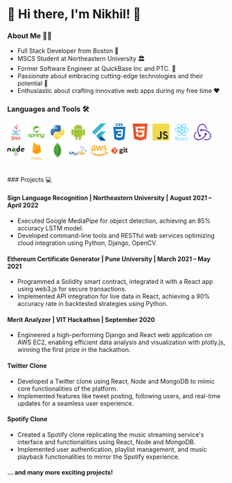 # 👋 Hi there, I'm Nikhil! 🚀

###  About Me 👩‍💻
- Full Stack Developer from Boston 🌆
- MSCS Student at Northeastern University 🏛️
- Former Software Engineer at QuickBase Inc and PTC. 🔭
- Passionate about embracing cutting-edge technologies and their potential 🌱
- Enthusiastic about crafting innovative web apps during my free time ❤️



### Languages and Tools  🛠️
 <div>
  <img src="https://github.com/devicons/devicon/blob/master/icons/java/java-original-wordmark.svg" title="Java" alt="Java" width="40" height="40"/>&nbsp;
  <img src="https://github.com/devicons/devicon/blob/master/icons/spring/spring-original-wordmark.svg" title="Spring" alt="Spring" width="40" height="40"/>&nbsp;
  <img src="https://github.com/devicons/devicon/blob/master/icons/python/python-original.svg" title="Python" alt="Python" width="40" height="40"/>&nbsp;
  <img src="https://github.com/devicons/devicon/blob/master/icons/android/android-original.svg" title="Android" alt="Android" width="40" height="40"/>&nbsp;
  <img src="https://github.com/devicons/devicon/blob/master/icons/flutter/flutter-original.svg" title="Flutter" alt="Flutter" width="40" height="40"/>&nbsp;
  <img src="https://github.com/devicons/devicon/blob/master/icons/css3/css3-plain-wordmark.svg"  title="CSS3" alt="CSS" width="40" height="40"/>&nbsp;
  <img src="https://github.com/devicons/devicon/blob/master/icons/html5/html5-original.svg" title="HTML5" alt="HTML" width="40" height="40"/>&nbsp;
  <img src="https://github.com/devicons/devicon/blob/master/icons/javascript/javascript-original.svg" title="JavaScript" alt="JavaScript" width="40" height="40"/>&nbsp;
  <img src="https://github.com/devicons/devicon/blob/master/icons/react/react-original-wordmark.svg" title="React" alt="React" width="40" height="40"/>&nbsp;
  <img src="https://github.com/devicons/devicon/blob/master/icons/redux/redux-original.svg" title="Redux" alt="Redux " width="40" height="40"/>&nbsp;
  <img src="https://github.com/devicons/devicon/blob/master/icons/nodejs/nodejs-original-wordmark.svg" title="NodeJS" alt="NodeJS" width="40" height="40"/>&nbsp;
  <img src="https://github.com/devicons/devicon/blob/master/icons/firebase/firebase-plain-wordmark.svg" title="Firebase" alt="Firebase" width="40" height="40"/>&nbsp;
  <img src="https://github.com/devicons/devicon/blob/master/icons/mongodb/mongodb-original.svg" title="MongoDB"  alt="MongoDB" width="40" height="40"/>&nbsp;
  <img src="https://github.com/devicons/devicon/blob/master/icons/mysql/mysql-original-wordmark.svg" title="MySQL"  alt="MySQL" width="40" height="40"/>&nbsp;
  <img src="https://github.com/devicons/devicon/blob/master/icons/amazonwebservices/amazonwebservices-plain-wordmark.svg" title="AWS" alt="AWS" width="40" height="40"/>&nbsp;
  <img src="https://github.com/devicons/devicon/blob/master/icons/git/git-original-wordmark.svg" title="Git" **alt="Git" width="40" height="40"/>
</div>
<br />

<br />
### Projects  💻

#### Sign Language Recognition | Northeastern University | August 2021 – April 2022
- Executed Google MediaPipe for object detection, achieving an 85% accuracy LSTM model.
- Developed command-line tools and RESTful web services optimizing cloud integration using Python, Django, OpenCV.

#### Ethereum Certificate Generator | Pune University | March 2021 – May 2021
- Programmed a Solidity smart contract, integrated it with a React app using web3.js for secure transactions.
- Implemented API integration for live data in React, achieving a 90% accuracy rate in backtested strategies using Python.

#### Merit Analyzer | VIT Hackathon | September 2020
- Engineered a high-performing Django and React web application on AWS EC2, enabling efficient data analysis and visualization with plotly.js, winning the first prize in the hackathon.

#### Twitter Clone
- Developed a Twitter clone using React, Node and MongoDB to mimic core functionalities of the platform.
- Implemented features like tweet posting, following users, and real-time updates for a seamless user experience.

#### Spotify Clone
- Created a Spotify clone replicating the music streaming service's interface and functionalities using React, Node and MongoDB.
- Implemented user authentication, playlist management, and music playback functionalities to mirror the Spotify experience.

#### ... and many more exciting projects!
